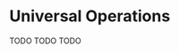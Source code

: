 # Universal Operations

[//]: # (TODO)
<web-summary>TODO</web-summary>
<card-summary>TODO</card-summary>
<link-summary>TODO</link-summary>